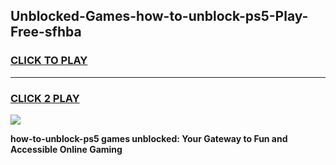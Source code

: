 
## Unblocked-Games-how-to-unblock-ps5-Play-Free-sfhba
<h3>
<a href="https://premium76.site?title=how-to-unblock-ps5&ref=18A1">CLICK TO PLAY</a></h3>
<hr>

<h3>
<a href="https://premium76.site?title=how-to-unblock-ps5&ref=18A1">CLICK 2 PLAY</a>
  
</h3>

<a href="https://premium76.site?title=how-to-unblock-ps5&ref=18A1"><img src="https://clearcache.store/games.png"></a>


**how-to-unblock-ps5 games unblocked: Your Gateway to Fun and Accessible Online Gaming**
